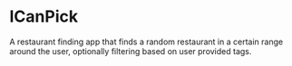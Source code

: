 # ICanPick
A restaurant finding app that finds a random restaurant in a certain range around the user, optionally filtering based on user provided tags.
